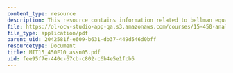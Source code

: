 ```yaml
---
content_type: resource
description: This resource contains information related to bellman equation.
file: https://ol-ocw-studio-app-qa.s3.amazonaws.com/courses/15-450-analytics-of-finance-fall-2010/fee95f7e440c67cbc802c6b4e5e1fcb5_MIT15_450F10_assn05.pdf
file_type: application/pdf
parent_uid: 2042581f-e609-b631-db37-449d546d0bff
resourcetype: Document
title: MIT15_450F10_assn05.pdf
uid: fee95f7e-440c-67cb-c802-c6b4e5e1fcb5
---
```

